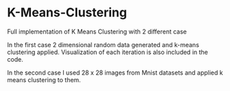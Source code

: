 # K-Means-Clustering
Full implementation of K Means Clustering with 2 different case

In the first case 2 dimensional random data generated and k-means clustering applied. 
Visualization of each iteration is also included in the code.

In the second case I used 28 x 28 images from Mnist datasets and applied k means clustering to them.
